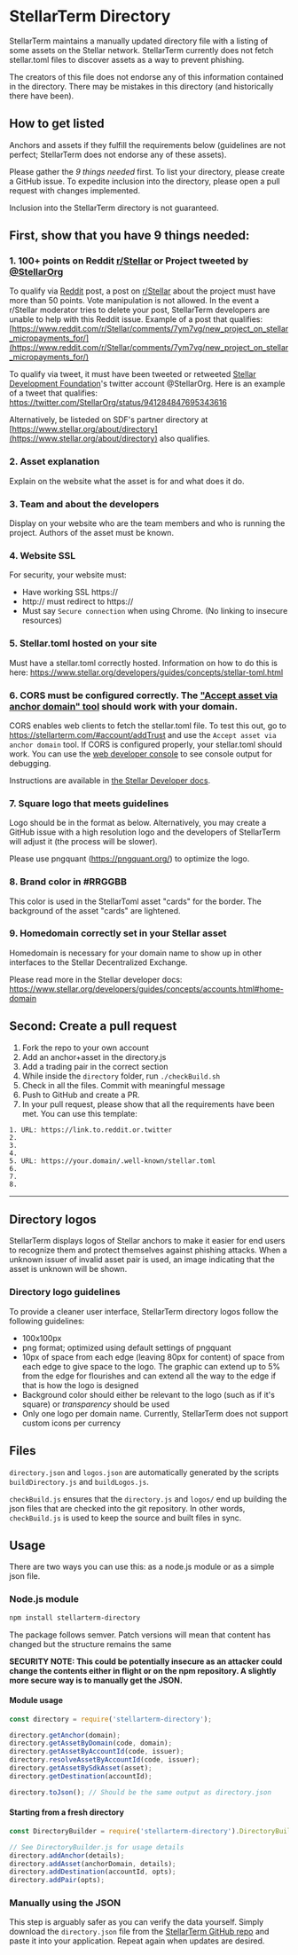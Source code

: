 # StellarTerm Directory
StellarTerm maintains a manually updated directory file with a listing of some assets on the Stellar network. StellarTerm currently does not fetch stellar.toml files to discover assets as a way to prevent phishing.

The creators of this file does not endorse any of this information contained in the directory. There may be mistakes in this directory (and historically there have been).


## How to get listed
Anchors and assets if they fulfill the requirements below (guidelines are not perfect; StellarTerm does not endorse any of these assets).

Please gather the *9 things needed* first. To list your directory, please create a GitHub issue. To expedite inclusion into the directory, please open a pull request with changes implemented.

Inclusion into the StellarTerm directory is not guaranteed.

## First, show that you have 9 things needed:
### 1. 100+ points on Reddit [r/Stellar](https://www.reddit.com/r/Stellar/) or Project tweeted by [@StellarOrg](https://twitter.com/StellarOrg)

To qualify via [Reddit](https://www.reddit.com/r/Stellar/) post, a post on [r/Stellar](https://www.reddit.com/r/Stellar/) about the project must have more than 50 points. Vote manipulation is not allowed. In the event a r/Stellar moderator tries to delete your post, StellarTerm developers are unable to help with this Reddit issue. Example of a post that qualifies: [https://www.reddit.com/r/Stellar/comments/7ym7vg/new_project_on_stellar_micropayments_for/](https://www.reddit.com/r/Stellar/comments/7ym7vg/new_project_on_stellar_micropayments_for/)

To qualify via tweet, it must have been tweeted or retweeted [Stellar Development Foundation](https://www.stellar.org/)'s twitter account @StellarOrg. Here is an example of a tweet that qualifies: https://twitter.com/StellarOrg/status/941284847695343616

Alternatively, be listeded on SDF's partner directory at [https://www.stellar.org/about/directory](https://www.stellar.org/about/directory) also qualifies.

### 2. Asset explanation
Explain on the website what the asset is for and what does it do.

### 3. Team and about the developers
Display on your website who are the team members and who is running the project. Authors of the asset must be known.

### 4. Website SSL
For security, your website must:
- Have working SSL https://
- http:// must redirect to https://
- Must say `Secure connection` when using Chrome. (No linking to insecure resources)

### 5. Stellar.toml hosted on your site
Must have a stellar.toml correctly hosted. Information on how to do this is here: https://www.stellar.org/developers/guides/concepts/stellar-toml.html

### 6. CORS must be configured correctly. The ["Accept asset via anchor domain" tool](https://stellarterm.com/#account/addTrust) should work with your domain.
CORS enables web clients to fetch the stellar.toml file. To test this out, go to https://stellarterm.com/#account/addTrust and use the `Accept asset via anchor domain` tool. If CORS is configured properly, your stellar.toml should work. You can use the [web developer console](https://developers.google.com/web/tools/chrome-devtools/) to see console output for debugging.

Instructions are available in [the Stellar Developer docs](https://www.stellar.org/developers/guides/concepts/stellar-toml.html#enabling-cross-origin-resource-sharing-cors).

### 7. Square logo that meets guidelines
Logo should be in the format as below. Alternatively, you may create a GitHub issue with a high resolution logo and the developers of StellarTerm will adjust it (the process will be slower).

Please use pngquant (https://pngquant.org/) to optimize the logo.

### 8. Brand color in #RRGGBB
This color is used in the StellarToml asset "cards" for the border. The background of the asset "cards" are lightened.

### 9. Homedomain correctly set in your Stellar asset
Homedomain is necessary for your domain name to show up in other interfaces to the Stellar Decentralized Exchange.

Please read more in the Stellar developer docs: https://www.stellar.org/developers/guides/concepts/accounts.html#home-domain

## Second: Create a pull request
1. Fork the repo to your own account
2. Add an anchor+asset in the directory.js
3. Add a trading pair in the correct section
4. While inside the `directory` folder, run `./checkBuild.sh`
5. Check in all the files. Commit with meaningful message
6. Push to GitHub and create a PR.
7. In your pull request, please show that all the requirements have been met. You can use this template:

```
1. URL: https://link.to.reddit.or.twitter
2.
3.
4.
5. URL: https://your.domain/.well-known/stellar.toml
6.
7.
8.
```

------------------------

## Directory logos
StellarTerm displays logos of Stellar anchors to make it easier for end users to recognize them and protect themselves against phishing attacks. When a unknown issuer of invalid asset pair is used, an image indicating that the asset is unknown will be shown.

### Directory logo guidelines
To provide a cleaner user interface, StellarTerm directory logos follow the following guidelines:
- 100x100px
- png format; optimized using default settings of pngquant
- 10px of space from each edge (leaving 80px for content) of space from each edge to give space to the logo. The graphic can extend up to 5% from the edge for flourishes and can extend all the way to the edge if that is how the logo is designed
- Background color should either be relevant to the logo (such as if it's square) or *transparency* should be used
- Only one logo per domain name. Currently, StellarTerm does not support custom icons per currency


## Files
`directory.json` and `logos.json` are automatically generated by the scripts `buildDirectory.js` and `buildLogos.js`.

`checkBuild.js` ensures that the `directory.js` and `logos/` end up building the json files that are checked into the git repository. In other words, `checkBuild.js` is used to keep the source and built files in sync.

## Usage
There are two ways you can use this: as a node.js module or as a simple json file.

### Node.js module
```sh
npm install stellarterm-directory
```

The package follows semver. Patch versions will mean that content has changed but the structure remains the same

**SECURITY NOTE: This could be potentially insecure as an attacker could change the contents either in flight or on the npm repository. A slightly more secure way is to manually get the JSON.**

#### Module usage
```js
const directory = require('stellarterm-directory');

directory.getAnchor(domain);
directory.getAssetByDomain(code, domain);
directory.getAssetByAccountId(code, issuer);
directory.resolveAssetByAccountId(code, issuer);
directory.getAssetBySdkAsset(asset);
directory.getDestination(accountId);

directory.toJson(); // Should be the same output as directory.json
```

#### Starting from a fresh directory
```js
const DirectoryBuilder = require('stellarterm-directory').DirectoryBuilder;

// See DirectoryBuilder.js for usage details
directory.addAnchor(details);
directory.addAsset(anchorDomain, details);
directory.addDestination(accountId, opts);
directory.addPair(opts);
```

### Manually using the JSON
This step is arguably safer as you can verify the data yourself. Simply download the `directory.json` file from the [StellarTerm GitHub repo](https://github.com/stellarterm/stellarterm/tree/master/directory/) and paste it into your application. Repeat again when updates are desired.
